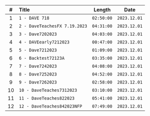 | # | Title | Length | Date | 
| :---: | :--- | :---: | :---: |
| 1 | `1 - DAVE 718` | `02:50:00` | `2023.12.01` | 
| 2 | `2 - DaveTeachesFX 7.19.2023` | `04:31:00` | `2023.12.01` | 
| 3 | `3 - Dave7202023` | `04:03:00` | `2023.12.01` | 
| 4 | `4 - DAVEearly7212023` | `00:47:00` | `2023.12.01` | 
| 5 | `5 - Dave7212023` | `01:09:00` | `2023.12.01` | 
| 6 | `6 - Backtest72123A` | `03:35:00` | `2023.12.01` | 
| 7 | `7 - Dave7242023` | `04:08:00` | `2023.12.01` | 
| 8 | `8 - Dave7252023` | `04:52:00` | `2023.12.01` | 
| 9 | `9 - Dave7262023` | `02:58:00` | `2023.12.01` | 
| 10 | `10 - DaveTeaches7312023` | `03:10:00` | `2023.12.01` | 
| 11 | `11 - DaveTeaches822023` | `05:41:00` | `2023.12.01` | 
| 12 | `12 - DaveTeaches842023NFP` | `07:49:00` | `2023.12.01` | 
